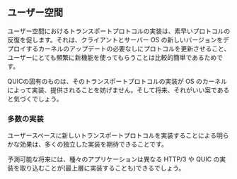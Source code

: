 ## ユーザー空間

ユーザー空間におけるトランスポートプロトコルの実装は、素早いプロトコルの反復を促します。それは、クライアントとサーバー OS の新しいバージョンをデプロイするカーネルのアップデートの必要なしにプロトコルを更新させること、ユーザーにとても頻繁に新機能を使ってもらうことは比較的簡単であるためです。

QUICの固有のものは、そのトランスポートプロトコルの実装が OS のカーネルによって実装、提供されることを妨げません。そして将来、それがいい案であると気づくでしょう。

### 多数の実装

ユーザースペースに新しいトランスポートプロトコルを実装することによる明らかな効果は、多くの独立した実装を期待できることです。

予測可能な将来には、種々のアプリケーションは異なる HTTP/3 や QUIC の実装を取り込むことが(最上層に実装することも)できるでしょう。